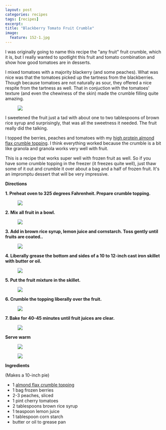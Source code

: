 ```yaml
---
layout: post
categories: recipes
tags: [recipes]
excerpt: 
title: "Blackberry Tomato Fruit Crumble"
image:
  feature: 152-1.jpg
---
```


I was originally going to name this recipe the "any fruit" fruit crumble, which it is, but I really wanted to spotlight this fruit and tomato combination and show how good tomatoes are in desserts. 

I mixed tomatoes with a majority blackerry (and some peaches).  What was nice was that the tomatoes picked up the tartness from the blackberries.  Though because tomatoes are not naturally as sour, they offered a nice respite from the tartness as well.  That in conjuction with the tomatoes' texture (and even the chewiness of the skin) made the crumble filling quite amazing.

<figure> <img src='/images/152-2.jpg'> </figure>

I sweetened the fruit just a tad with about one to two tablespoons of brown rice syrup and surprisingly, that was all the sweetness it needed.  The fruit really did the talking.

I topped the berries, peaches and tomatoes with my [high protein almond flax crumble topping](http://eastmeetskitchen.com/recipes/high-protein-almond-flax-crumble-topping.html).  I think everything worked because the crumble is a bit like granola and granola works very well with fruit.

This is a recipe that works super well with frozen fruit as well.  So if you have some crumble topping in the freezer (it freezes quite well), just thaw some of it out and crumble it over about a bag and a half of frozen fruit.  It's an impromptu dessert that will be very impressive.


__Directions__

__1. Preheat oven to 325 degrees Fahrenheit.  Prepare crumble topping.__


<figure> <img src='/images/152-3.jpg'> </figure>

__2. Mix all fruit in a bowl.__

<figure> <img src='/images/152-4.jpg'> </figure>

__3. Add in brown rice syrup, lemon juice and cornstarch. Toss gently until fruits are coated..__

<figure> <img src='/images/152-5.jpg'> </figure>

__4. Liberally grease the bottom and sides of a 10 to 12-inch cast iron skillet with butter or oil.__

<figure> <img src='/images/152-6.jpg'> </figure>

__5. Put the fruit mixture in the skillet.__

<figure> <img src='/images/152-7.jpg'> </figure>

__6. Crumble the topping liberally over the fruit.__

<figure> <img src='/images/152-8.jpg'> </figure>

__7. Bake for 40-45 minutes until fruit juices are clear.__

<figure> <img src='/images/152-9.jpg'> </figure>

__Serve warm__

<figure> <img src='/images/152-10.jpg'> </figure>

<figure> <img src='/images/152-11.jpg'> </figure>

<section class='recipe'>
<p> <strong>Ingredients</strong></p>

<p>(Makes a 10-inch pie)</p>

<ul><li>1 <a href="http://eastmeetskitchen.com/recipes/high-protein-almond-flax-crumble-topping.html">almond flax crumble topping</a></li><li>1 bag frozen berries</li><li>2-3 peaches, sliced</li><li>1 pint cherry tomatoes </li><li>2 tablespoons brown rice syrup</li><li>1 teaspoon lemon juice</li><li>1 tablespoon corn starch</li><li>butter or oil to grease pan</li></ul></section>